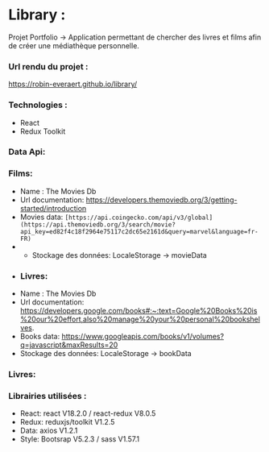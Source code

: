 # Library :
Projet Portfolio -> Application permettant de chercher des livres et films afin de créer une médiathèque personnelle.

### Url rendu du projet :
https://robin-everaert.github.io/library/


### Technologies :
* React 
* Redux Toolkit

### Data Api:
### Films:
* Name : The Movies Db
* Url documentation: https://developers.themoviedb.org/3/getting-started/introduction
* Movies data: `[https://api.coingecko.com/api/v3/global](https://api.themoviedb.org/3/search/movie?api_key=ed82f4c18f2964e75117c2dc65e2161d&query=marvel&language=fr-FR)`
* * Stockage des données: LocaleStorage -> movieData
* ### Livres:
* Name : The Movies Db
* Url documentation: https://developers.google.com/books#:~:text=Google%20Books%20is%20our%20effort,also%20manage%20your%20personal%20bookshelves.
* Books data: https://www.googleapis.com/books/v1/volumes?q=javascript&maxResults=20
* Stockage des données: LocaleStorage -> bookData
### Livres: 

### Librairies utilisées :
* React: react V18.2.0 / react-redux V8.0.5 
* Redux: reduxjs/toolkit V1.2.5 
* Data: axios V1.2.1
* Style: Bootsrap V5.2.3 / sass V1.57.1  
